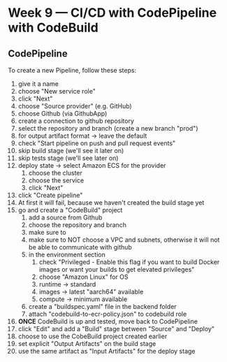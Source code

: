 # Week 9 — CI/CD with CodePipeline with CodeBuild

## CodePipeline

To create a new Pipeline, follow these steps:
1. give it a name
2. choose "New service role"
3. click "Next"
4. choose "Source provider" (e.g. GitHub)
5. choose Github (via GithubApp)
6. create a connection to github repository
7. select the repository and branch (create a new branch "prod")
8. for output artifact format -> leave the default
9. check "Start pipeline on push and pull request events"
10. skip build stage (we'll see it later on)
11. skip tests stage (we'll see later on)
12. deploy state -> select Amazon ECS for the provider
    1. choose the cluster
    2. choose the service
    3. click "Next"
13. click "Create pipeline"
14. At first it will fail, because we haven't created the build stage yet
15. go and create a "CodeBuild" project
    1. add a source from Github
    2. choose the repository and branch
    3. make sure to 
    4. make sure to NOT choose a VPC and subnets, otherwise it will not be able to communicate with github
    5. in the environment section
       1. check "Privileged - Enable this flag if you want to build Docker images or want your builds to get elevated privileges"
       2. choose "Amazon Linux" for OS
       3. runtime -> standard
       4. images -> latest "aarch64" available
       5. compute -> minimum available
    6. create a "buildspec.yaml" file in the backend folder
    7. attach "codebuild-to-ecr-policy.json" to codebuild role
16. **ONCE** CodeBuild is up and tested, move back to CodePipeline
17. click "Edit" and add a "Build" stage between "Source" and "Deploy"
18. choose to use the CobeBuild project created earlier
19. set explicit "Output Artifacts" on the build stage
20. use the same artifact as "Input Artifacts" for the deploy stage